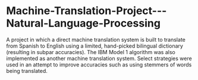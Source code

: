 # Machine-Translation-Project---Natural-Language-Processing
A project in which a direct machine translation system is built to translate from Spanish to English using a limited, hand-picked bilingual dictionary (resulting in subpar accuracies). The IBM Model 1 algorithm was also implemented as another machine translation system. Select strategies were used in an attempt to improve accuracies such as using stemmers of words being translated.
